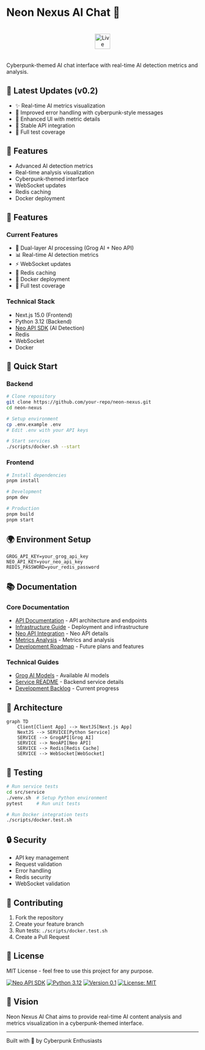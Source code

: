 # Neon Nexus AI Chat 🤖

<div align="center">

<a href="https://web.89281112.xyz/project9/" target="_blank">
  <img src="https://img.shields.io/badge/LIVE-DEMO-blue?style=for-the-badge&logo=vercel&labelColor=000000&color=3178C6" alt="Live Demo" style="height: 40px; margin: 20px 0;" />
</a>

</div>

Cyberpunk-themed AI chat interface with real-time AI detection metrics and analysis.

## 🌟 Latest Updates (v0.2)
- ✨ Real-time AI metrics visualization
- 🔄 Improved error handling with cyberpunk-style messages
- 🎨 Enhanced UI with metric details
- 🚀 Stable API integration
- 🧪 Full test coverage

## 🤖 Features
- Advanced AI detection metrics
- Real-time analysis visualization
- Cyberpunk-themed interface
- WebSocket updates
- Redis caching
- Docker deployment

## 🌟 Features

### Current Features
- 🤖 Dual-layer AI processing (Grog AI + Neo API)
- 📊 Real-time AI detection metrics
- ⚡ WebSocket updates
- 💾 Redis caching
- 🐳 Docker deployment
- 🧪 Full test coverage

### Technical Stack
- Next.js 15.0 (Frontend)
- Python 3.12 (Backend)
- [Neo API SDK](https://pypi.org/project/neoapi-sdk/) (AI Detection)
- Redis
- WebSocket
- Docker

## 🚀 Quick Start

### Backend
```bash
# Clone repository
git clone https://github.com/your-repo/neon-nexus.git
cd neon-nexus

# Setup environment
cp .env.example .env
# Edit .env with your API keys

# Start services
./scripts/docker.sh --start
```

### Frontend
```bash
# Install dependencies
pnpm install

# Development
pnpm dev

# Production
pnpm build
pnpm start
```

## 🌍 Environment Setup

```env
GROG_API_KEY=your_grog_api_key
NEO_API_KEY=your_neo_api_key
REDIS_PASSWORD=your_redis_password
```

## 📚 Documentation

### Core Documentation
- [API Documentation](./docs/API.md) - API architecture and endpoints
- [Infrastructure Guide](./docs/INFRASTRUCTURE.md) - Deployment and infrastructure
- [Neo API Integration](./docs/NEO_API_INTEGRATION.md) - Neo API details
- [Metrics Analysis](./docs/METRICS_ANALYSIS.md) - Metrics and analysis
- [Development Roadmap](./docs/ROADMAP.md) - Future plans and features

### Technical Guides
- [Grog AI Models](./docs/GROG.md) - Available AI models
- [Service README](./src/service/README.md) - Backend service details
- [Development Backlog](./src/BACKLOG.md) - Current progress

## 🔄 Architecture

```mermaid
graph TD
    Client[Client App] --> NextJS[Next.js App]
    NextJS --> SERVICE[Python Service]
    SERVICE --> GrogAPI[Grog AI]
    SERVICE --> NeoAPI[Neo API]
    SERVICE --> Redis[Redis Cache]
    SERVICE --> WebSocket[WebSocket]
```

## 🧪 Testing

```bash
# Run service tests
cd src/service
./venv.sh  # Setup Python environment
pytest     # Run unit tests

# Run Docker integration tests
./scripts/docker.test.sh
```

## 🔒 Security

- API key management
- Request validation
- Error handling
- Redis security
- WebSocket validation

## 🤝 Contributing

1. Fork the repository
2. Create your feature branch
3. Run tests: `./scripts/docker.test.sh`
4. Create a Pull Request

## 📜 License

MIT License - feel free to use this project for any purpose.

[![Neo API SDK](https://img.shields.io/badge/Neo%20API-SDK-blue)](https://pypi.org/project/neoapi-sdk/)
[![Python 3.12](https://img.shields.io/badge/python-3.12-blue.svg)](https://www.python.org/downloads/release/python-3120/)
[![Version 0.1](https://img.shields.io/badge/version-0.1-green.svg)](https://github.com/your-repo/neon-nexus)
[![License: MIT](https://img.shields.io/badge/License-MIT-yellow.svg)](https://opensource.org/licenses/MIT)

## 🔮 Vision

Neon Nexus AI Chat aims to provide real-time AI content analysis and metrics visualization in a cyberpunk-themed interface.

---
Built with 💚 by Cyberpunk Enthusiasts
